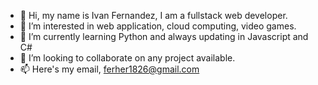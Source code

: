 - 👋 Hi, my name is Ivan Fernandez, I am a fullstack web developer.
- 👀 I’m interested in web application, cloud computing, video games.
- 🌱 I’m currently learning Python and always updating in Javascript and C#
- 💞️ I’m looking to collaborate on any project available.
- 📫 Here's my email, ferher1826@gmail.com

<!---
ferivmx/ferivmx is a ✨ special ✨ repository because its `README.md` (this file) appears on your GitHub profile.
You can click the Preview link to take a look at your changes.
--->
